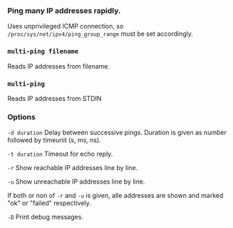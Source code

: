### Ping many IP addresses rapidly.

Uses unprivileged ICMP connection, so ``/proc/sys/net/ipv4/ping_group_range`` must be set accordingly.

### ``multi-ping filename``
Reads IP addresses from filename.

### ``multi-ping``
Reads IP addresses from STDIN

### Options

``-d duration`` Delay between successive pings. Duration is given as number followed by timeunit (s, ms, ns).

``-t duration`` Timeout for echo reply.

``-r`` Show reachable IP addresses line by line.

``-u`` Show unreachable IP addresses line by line.

If both or non of ``-r`` and ``-u`` is given, alle addresses are shown and marked "ok" or "failed" respectively.

``-D`` Print debug messages.
